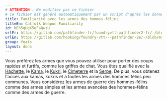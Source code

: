 ```yaml
---
# ATTENTION : Ne modifiez pas ce fichier
# Ce fichier est généré automatiquement par un script d'après les données du module Foundry VTT officiel et de sa traduction
title: Familiarité avec les armes des hommes-félins
titleEn: Catfolk Weapon Familiarity
id: bEh5qUgX5eFaQwzU
urlFr: https://gitlab.com/pathfinder-fr/foundryvtt-pathfinder2-fr/-/blob/master/data/feats/bEh5qUgX5eFaQwzU.htm
urlEn: https://gitlab.com/hooking/foundry-vtt---pathfinder-2e/-/blob/master/packs/data/feats.db/catfolk-weapon-familiarity.json
group: feats
layout: dons
---
```

Vous préférez les armes que vous pouvez utiliser pour porter des coups rapides et furtifs, comme les griffes de chat. Vous êtes qualifié avec la [Hachette](../equipment/hachette.md), le [Kama](../equipment/kama.md), le [Kukri](../equipment/kukri.md), le [Cimeterre](../equipment/cimeterre.md) et la [Serpe](../equipment/serpe.md). De plus, vous obtenez l'accès aux kamas, kukris et à toutes les armes des hommes félins peu communes. Vous considérez les armes de guerre des hommes-félins comme des armes simples et les armes avancées des hommes-félins comme des armes de guerre.


